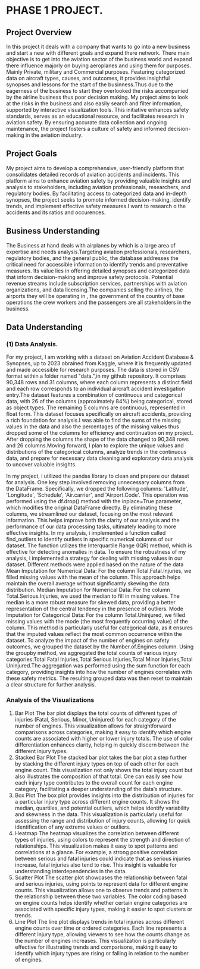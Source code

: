 # PHASE 1 PROJECT.

## Project Overview

In this project it deals with a company that wants to go into a new business and start a new with different goals and expand there network. There main objective is to get into the aviation sector of the business world and expand there influence majorly on buying aeroplanes and using them for purposes. Mainly Private, military and Commercial purposes. Featuring categorized data on aircraft types, causes, and outcomes, it provides insightful synopses and lessons for the start of the businness.Thus due to the eagerness of the business to start they overlooked the risks accompanied by the airline business thus poor decision making. My project aims to look at the risks in the business and also easily search and filter information, supported by interactive visualization tools. This initiative enhances safety standards, serves as an educational resource, and facilitates research in aviation safety. By ensuring accurate data collection and ongoing maintenance, the project fosters a culture of safety and informed decision-making in the aviation industry.

## Project Goals
My project aims to develop a comprehensive, user-friendly platform that consolidates detailed records of aviation accidents and incidents. This platform aims to enhance aviation safety by providing valuable insights and analysis to stakeholders, including aviation professionals, researchers, and regulatory bodies. By facilitating access to categorized data and in-depth synopses, the project seeks to promote informed decision-making, identify trends, and implement effective safety measures.I want to research o the accidents and its ratios and occurences.


## Business Understanding

The Business at hand deals with airplanes by which is a large area of expertise and needs analysis.Targeting aviation professionals, researchers, regulatory bodies, and the general public, the database addresses the critical need for accessible information to identify trends and preventative measures. Its value lies in offering detailed synopses and categorized data that inform decision-making and improve safety protocols. Potential revenue streams include subscription services, partnerships with aviation organizations, and data licensing.The companies selling the airlines, the airports they will be operating in , the government of the country of base operations the crew workers and the passengers are all stakeholders in the business.

## Data Understanding

### (1) Data Analysis.

For my project, I am working with a dataset on Aviation Accident Database & Synopses, up to 2023 obrained from Kaggle, where it is frequently updated and made accessible for research purposes. The data is stored in CSV format within a folder named "data.",in my github repository. It comprises 90,348 rows and 31 columns, where each column represents a distinct field and each row corresponds to an individual aircraft accident investigation entry.The dataset features a combination of continuous and categorical data, with 26 of the columns (approximately 84%) being categorical, stored as object types. The remaining 5 columns are continuous, represented in float form. This dataset focuses specifically on aircraft accidents, providing a rich foundation for analysis.I was able to find the sums of the missing values in the data and also the percentages of the missing values thus dropped some of the columns for efficiency and continuation on my project. After dropping the columns the shape of the data changed to 90,348 rows and 26 columns.Moving forward, I plan to explore the unique values and distributions of the categorical columns, analyze trends in the continuous data, and prepare for necessary data cleaning and exploratory data analysis to uncover valuable insights.

In my project, i utilized the pandas library to clean and prepare our dataset for analysis. One key step involved removing unnecessary columns from the DataFrame. Specifically, we dropped the following columns: 'Latitude', 'Longitude', 'Schedule', 'Air.carrier', and 'Airport.Code'.
This operation was performed using the df.drop() method with the inplace=True parameter, which modifies the original DataFrame directly. By eliminating these columns, we streamlined our dataset, focusing on the most relevant information. This helps improve both the clarity of our analysis and the performance of our data processing tasks, ultimately leading to more effective insights.
In my analysis, i implemented a function called find_outliers to identify outliers in specific numerical columns of our dataset. The function utilizes the Interquartile Range (IQR) method, which is effective for detecting anomalies in data.
To ensure the robustness of my analysis, i implemented a strategy for dealing with missing values in our dataset. Different methods were applied based on the nature of the data
Mean Imputation for Numerical Data: For the column Total.Fatal.Injuries, we filled missing values with the mean of the column. This approach helps maintain the overall average without significantly skewing the data distribution.
Median Imputation for Numerical Data: For the column Total.Serious.Injuries, we used the median to fill in missing values. The median is a more robust measure for skewed data, providing a better representation of the central tendency in the presence of outliers.
Mode Imputation for Categorical Data: For the column Total.Uninjured, we filled missing values with the mode (the most frequently occurring value) of the column. This method is particularly useful for categorical data, as it ensures that the imputed values reflect the most common occurrence within the dataset.
To analyze the impact of the number of engines on safety outcomes, we grouped the dataset by the Number.of.Engines column. Using the groupby method, we aggregated the total counts of various injury categories:Total Fatal Injuries,Total Serious Injuries,Total Minor Injuries,Total Uninjured.The aggregation was performed using the sum function for each category, providing insights into how the number of engines correlates with these safety metrics. The resulting grouped data was then reset to maintain a clear structure for further analysis.

### Analysis of the Visualizations
1. Bar Plot
The bar plot displays the total counts of different types of injuries (Fatal, Serious, Minor, Uninjured) for each category of the number of engines. This visualization allows for straightforward comparisons across categories, making it easy to identify which engine counts are associated with higher or lower injury totals. The use of color differentiation enhances clarity, helping in quickly discern between the different injury types.
2. Stacked Bar Plot
The stacked bar plot takes the bar plot a step further by stacking the different injury types on top of each other for each engine count. This visualization not only shows the total injury count but also illustrates the composition of that total. One can easily see how each injury type contributes to the overall count for each engine category, facilitating a deeper understanding of the data’s structure.
3. Box Plot
The box plot provides insights into the distribution of injuries for a particular injury type across different engine counts. It shows the median, quartiles, and potential outliers, which helps identify variability and skewness in the data. This visualization is particularly useful for assessing the range and distribution of injury counts, allowing for quick identification of any extreme values or outliers.
4. Heatmap
The heatmap visualizes the correlation between different types of injuries, using colors to represent the strength and direction of relationships. This visualization makes it easy to spot patterns and correlations at a glance. For example, a strong positive correlation between serious and fatal injuries could indicate that as serious injuries increase, fatal injuries also tend to rise. This insight is valuable for understanding interdependencies in the data.
5. Scatter Plot
The scatter plot showcases the relationship between fatal and serious injuries, using points to represent data for different engine counts. This visualization allows one to observe trends and patterns in the relationship between these two variables. The color coding based on engine counts helps identify whether certain engine categories are associated with specific injury types, making it easier to spot clusters or trends.
6. Line Plot
The line plot displays trends in total injuries across different engine counts over time or ordered categories. Each line represents a different injury type, allowing viewers to see how the counts change as the number of engines increases. This visualization is particularly effective for illustrating trends and comparisons, making it easy to identify which injury types are rising or falling in relation to the number of engines.



